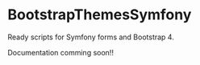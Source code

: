 # BootstrapThemesSymfony
Ready scripts for Symfony forms and Bootstrap 4.

Documentation comming soon!!
